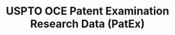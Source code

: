 ---
layout: default
bigquery: https://console.cloud.google.com/bigquery?p=patents-public-data&d=uspto_oce_pair&page=dataset
citation: 'Graham, S. Marco, A., and Miller, A. (2015). “The USPTO Patent Examination
  Research Dataset: A Window on the Process of Patent Examination.”'
contributors: Graham, S. Marco, A., Miller, A.
cost: None
description: The latest version of PatEx (referred to below as the 2020 release) contains
  detailed information on nearly 11.9 million publicly-viewable provisional and non-provisional
  patent applications to the USPTO and over 4.6 million Patent Cooperation Treaty
  (PCT) applications. It is based on data that OCE downloaded from the Patent Examination
  Data System (PEDS) in April, 2021. The PEDS data are sourced from Public PAIR. The
  first time that OCE used PEDS as the basis of PatEx was for the 2019 release. We
  took the PEDS data and organized it into the familiar PatEx data files, which are
  based on the organization of the Public PAIR portal. The data files include information
  on each application’s characteristics, prosecution history, continuation history,
  claims of foreign priority, patent term adjustment history, publication history,
  and correspondence address information.
documentation: 'For the 2019 and later releases, new technical documentation is available
  https://www.uspto.gov/sites/default/files/documents/PatEx-2019-Technical-Doc.pdf


  A document describing the 2014-2017 data sets is available and can be cited as:
  Graham, Stuart J.H. and Marco, Alan C. and Miller, Richard, The USPTO Patent Examination
  Research Dataset: A Window on the Process of Patent Examination (November 30, 2015).
  Available at SSRN: https://ssrn.com/abstract=2702637.'
last_edit: Mon, 04 Apr 2022 19:06:22 GMT
location: https://www.uspto.gov/ip-policy/economic-research/research-datasets/patent-examination-research-dataset-public-pair
maintained_by: EconomicsData@uspto.gov
related_publications: https://ssrn.com/abstract=29956744, https://ssrn.com/abstract=2702637
schema_fields: '[''parent_filing_date'', ''customer_number'', ''appl_status_code'',
  ''parent_country'', ''wipo_pub_number'', ''child_filing_date'', ''inventor_country_name'',
  ''inventor_address_type'', ''correspondence_postal_code'', ''application_number'',
  ''recorded_date'', ''abandon_date'', ''file_location_date'', ''application_number_pair'',
  ''disposal_type'', ''parent_application_number'', ''inventor_name_first'', ''earliest_pgpub_number'',
  ''small_entity_indicator'', ''status_description'', ''application_type'', ''child_application_number'',
  ''inventor_name_middle'', ''confirm_number'', ''examiner_art_unit'', ''correspondence_region_code'',
  ''atty_docket_number'', ''correspondence_country_name'', ''correspondence_name_line_2'',
  ''wipo_pub_date'', ''parent_country_code'', ''foreign_parent_id'', ''event_code'',
  ''examiner_name_last'', ''correspondence_name_line_1'', ''correspondence_region_name'',
  ''sequence_number'', ''invention_title'', ''patent_number'', ''status_code'', ''correspondence_country_code'',
  ''uspc_subclass'', ''foreign_parent_date'', ''correspondence_city'', ''patent_issue_date'',
  ''examiner_name_first'', ''earliest_pgpub_date'', ''correspondence_street_line_1'',
  ''inventor_name_last'', ''aia_first_to_file'', ''appl_status_date'', ''inventor_rank'',
  ''uspc_class'', ''correspondence_street_line_2'', ''inventor_region_code'', ''inventor_country_code'',
  ''examiner_name_middle'', ''file_location'', ''event_description'', ''invention_subject_matter'',
  ''continuation_type'', ''filing_date'', ''examiner_id'']'
shortname: patex
tags:
- patents
- legal
- history
terms_of_use: 'USPTO’s online databases are not designed or intended to be a source
  for bulk downloads of USPTO data when accessed through the website’s interfaces.
  Individuals, companies, IP addresses, or blocks of IP addresses who, in effect,
  deny or decrease service by generating unusually high numbers of database accesses
  (searches, pages, or hits), whether generated manually or in an automated fashion,
  may be denied access to USPTO servers without notice.


  Bulk data products may be separately obtained from the USPTO, either for free or
  at the cost of dissemination. For details, see information on Electronic Bulk Data
  Products: https://www.uspto.gov/learning-and-resources/electronic-bulk-data-products'
title: USPTO OCE Patent Examination Research Data (PatEx)
uuid: 4342caa7-23af-420c-b2f6-6088f133df6a
---